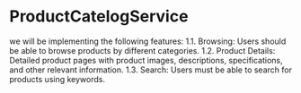 # ProductCatelogService
we will be implementing the following features: 1.1. Browsing: Users should be able to browse products by different categories. 1.2. Product Details: Detailed product pages with product images, descriptions, specifications, and other relevant information. 1.3. Search: Users must be able to search for products using keywords.

